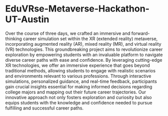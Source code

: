 # EduVRse-Metaverse-Hackathon-UT-Austin
Over the course of three days, we crafted an immersive and forward-thinking career simulation set within the XR (extended reality) metaverse, incorporating augmented reality (AR), mixed reality (MR), and virtual reality (VR) technologies.
This groundbreaking project aims to revolutionize career exploration by empowering students with an invaluable platform to navigate diverse career paths with ease and confidence. 
By leveraging cutting-edge XR technologies, we offer an immersive experience that goes beyond traditional methods, allowing students to engage with realistic scenarios and environments relevant to various professions.
Through interactive simulations, personalized guidance, and real-time feedback, participants gain crucial insights essential for making informed decisions regarding college majors and mapping out their future career trajectories.
Our innovative approach not only fosters exploration and curiosity but also equips students with the knowledge and confidence needed to pursue fulfilling and successful career paths.
